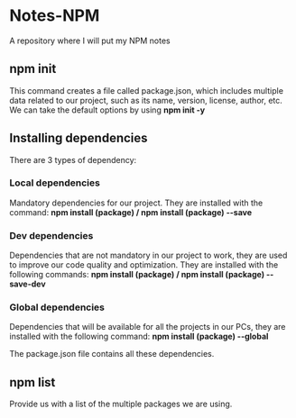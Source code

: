 # Notes-NPM
A repository where I will put my NPM notes
## npm init
This command creates a file called package.json, which includes multiple data related to our project, such as its name, version, license, author, etc. We can take the default options by using **npm init -y**
## Installing dependencies

There are 3 types of dependency:

### Local dependencies

Mandatory dependencies for our project. They are installed with the command: **npm install (package) / npm install (package) --save**

### Dev dependencies

Dependencies that are not mandatory in our project to work, they are used to improve our code quality and optimization. They are installed with the following commands: **npm install (package) / npm install (package) --save-dev**

### Global dependencies

Dependencies that will be available for all the projects in our PCs, they are installed with the following command: **npm install (package) --global**

The package.json file contains all these dependencies.

## npm list

Provide us with a list of the multiple packages we are using.